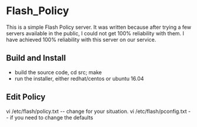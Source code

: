 # Flash_Policy
This is a simple Flash Policy server.  It was written because after trying a few servers available in the public, I could not get 100% reliability with them.   I have achieved 100% reliability with this server on our service.

## Build and Install
 * build the source code, cd src; make
 * run the installer, either redhat/centos or ubuntu 16.04
 
 ## Edit Policy
 vi /etc/flash/policy.txt    -- change for your situation.
 vi /etc/flash/pconfig.txt   -- if you need to change the defaults
 

